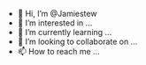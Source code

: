 - 👋 Hi, I’m @Jamiestew
- 👀 I’m interested in ...
- 🌱 I’m currently learning ...
- 💞️ I’m looking to collaborate on ...
- 📫 How to reach me ...

<!---
Jamiestew/Jamiestew is a ✨ special ✨ repository because its `README.md` (this file) appears on your GitHub profile.
You can click the Preview link to take a look at your changes.
--->
